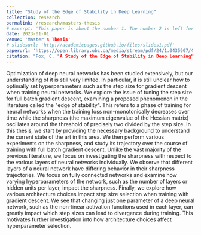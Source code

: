 ```yaml
---
title: "Study of the Edge of Stability in Deep Learning"
collection: research
permalink: /research/masters-thesis
# excerpt: 'This paper is about the number 1. The number 2 is left for future work.'
date: 2023-01-01
venue: 'Master's Thesis'
# slidesurl: 'http://academicpages.github.io/files/slides1.pdf'
paperurl: 'https://open.library.ubc.ca/media/stream/pdf/24/1.0435607/4'
citation: "Fox, C. "A Study of the Edge of Stability in Deep Learning". Master's Thesis, 2023"
---
```


Optimization of deep neural networks has been studied extensively, but our understanding of it is still very limited. In particular, it is still unclear how to optimally set hyperparameters such as the step size for gradient descent when training neural networks. We explore the issue of tuning the step size for full batch gradient descent, examining a proposed phenomenon in the literature called the "edge of stability". This refers to a phase of training for neural networks when the training loss non-monotonically decreases over time while the sharpness (the maximum eigenvalue of the Hessian matrix) oscillates around the threshold of precisely two divided by the step size. In this thesis, we start by providing the necessary background to understand the current state of the art in this area. We then perform various experiments on the sharpness, and study its trajectory over the course of training with full batch gradient descent. Unlike the vast majority of the previous literature, we focus on investigating the sharpness with respect to the various layers of neural networks individually. We observe that different layers of a neural network have differing behavior in their sharpness trajectories. We focus on fully connected networks and examine how varying hyperparameters of the network, such as the number of layers or hidden units per layer, impact the sharpness. Finally, we explore how various architecture choices impact step size selection when training with gradient descent. We see that changing just one parameter of a deep neural network, such as the non-linear activation functions used in each layer, can greatly impact which step sizes can lead to divergence during training. This motivates further investigation into how architecture choices affect hyperparameter selection.

